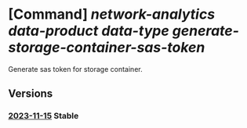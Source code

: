 # [Command] _network-analytics data-product data-type generate-storage-container-sas-token_

Generate sas token for storage container.

## Versions

### [2023-11-15](/Resources/mgmt-plane/L3N1YnNjcmlwdGlvbnMve30vcmVzb3VyY2Vncm91cHMve30vcHJvdmlkZXJzL21pY3Jvc29mdC5uZXR3b3JrYW5hbHl0aWNzL2RhdGFwcm9kdWN0cy97fS9kYXRhdHlwZXMve30vZ2VuZXJhdGVzdG9yYWdlY29udGFpbmVyc2FzdG9rZW4=/2023-11-15.xml) **Stable**

<!-- mgmt-plane /subscriptions/{}/resourcegroups/{}/providers/microsoft.networkanalytics/dataproducts/{}/datatypes/{}/generatestoragecontainersastoken 2023-11-15 -->

